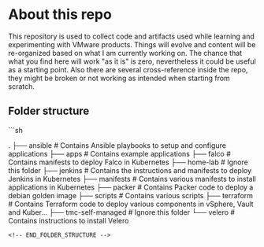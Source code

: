 # About this repo

This repository is used to collect code and artifacts used while learning and experimenting with VMware products. Things will evolve and content will be re-organized based on what I am currently working on.
The chance that what you find here will work "as it is" is zero, nevertheless it could be useful as a starting point. Also there are several cross-reference inside the repo, they might be broken or not working as intended when starting from scratch.

## Folder structure

<!-- BEGIN_FOLDER_STRUCTURE -->```sh

.
├── ansible # Contains Ansible playbooks to setup and configure applications
├── apps # Contains example applications
├── falco # Contains manifests to deploy Falco in Kubernetes
├── home-lab # Ignore this folder
├── jenkins # Contains the instructions and manifests to deploy Jenkins in Kubernetes
├── manifests # Contains various manifests to install applications in Kubernetes
├── packer # Contains Packer code to deploy a debian golden image
├── scripts # Contains various scripts
├── terraform # Contains Terraform code to deploy various components in vSphere, Vault and Kuber...
├── tmc-self-managed # Ignore this folder
└── velero # Contains instructions to install Velero
```
<!-- END_FOLDER_STRUCTURE -->